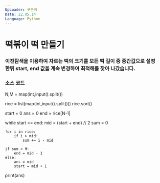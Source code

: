 ```yaml
---
UpLoader: 구본휘
Date: 22.05.14
Language: Python
---
```


# 떡볶이 떡 만들기

 
  

### 이진탐색을 이용하여 자르는 떡의 크기를 모든 떡 길이 중 중간값으로 설정한뒤 start, end 값을 계속 변경하여 최적해를 찾아 나갔습니다.


### 소스 코드

N,M = map(int,input().split())

rice = list(map(int,input().split()))
rice.sort()

start = 0
ans = 0
end = rice[N-1]

while start <= end:
    mid = (start + end) // 2
    sum = 0

    for i in rice:
        if i > mid:
            sum += i - mid
    
    if sum < M:
        end = mid - 1
    else:
        ans = mid
        start = mid + 1
    
print(ans)
